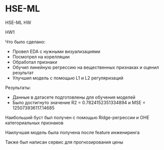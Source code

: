 # HSE-ML
HSE-ML HW

HW1

Что было сделано:

- Провел EDA с нужными визуализациями
- Посмотрел на корелляции
- Обработал признаки
- Обучил линейную регрессию на вещественных признаках и оценил результат
- Улучшил модель с помощью L1 и L2 регуляризаций

Результаты:

- Данные в датасете подготовлены для обучения моделей
- Было достигнуто значение R2 = 0.7824152351334894 и MSE = 125073936117.14685

Наибольший буст был получен с помощью Ridge-регрессии и OHE категориальных признаков

Наилучшая модель была получена после feature инжениринга

Также был написан сервис для прогнозирования цены